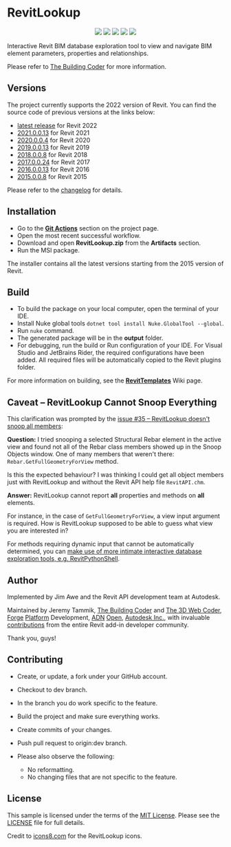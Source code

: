 # RevitLookup

<p align="center">
  <img src="https://img.shields.io/badge/Revit%20API-2022-blue.svg?style=for-the-badge">
  <img src="https://img.shields.io/badge/platform-Windows-lightgray.svg?style=for-the-badge">
  <img src="https://img.shields.io/badge/.NET-4.8-blue.svg?style=for-the-badge">
  <a href="http://opensource.org/licenses/MIT"><img src="https://img.shields.io/github/license/jeremytammik/RevitLookup?style=for-the-badge"></a>
  <a href="https://actions-badge.atrox.dev/jeremytammik/RevitLookup/goto"><img src="https://img.shields.io/endpoint.svg?url=https%3A%2F%2Factions-badge.atrox.dev%2Fjeremytammik%2FRevitLookup%2Fbadge&style=for-the-badge"></a>
</p>

Interactive Revit BIM database exploration tool to view and navigate BIM element parameters, properties and relationships.

Please refer to [The Building Coder](http://thebuildingcoder.typepad.com) for more information.


## Versions

The project currently supports the 2022 version of Revit.
You can find the source code of previous versions at the links below:
- [latest release](https://github.com/jeremytammik/RevitLookup/releases/latest) for Revit 2022
- [2021.0.0.13](https://github.com/jeremytammik/RevitLookup/releases/tag/2021.0.0.13) for Revit 2021
- [2020.0.0.4](https://github.com/jeremytammik/RevitLookup/releases/tag/2020.0.0.4) for Revit 2020
- [2019.0.0.13](https://github.com/jeremytammik/RevitLookup/releases/tag/2019.0.0.13) for Revit 2019
- [2018.0.0.8](https://github.com/jeremytammik/RevitLookup/releases/tag/2018.0.0.8) for Revit 2018
- [2017.0.0.24](https://github.com/jeremytammik/RevitLookup/releases/tag/2017.0.0.24) for Revit 2017
- [2016.0.0.13](https://github.com/jeremytammik/RevitLookup/releases/tag/2016.0.0.13) for Revit 2016
- [2015.0.0.8](https://github.com/jeremytammik/RevitLookup/releases/tag/2015.0.0.8) for Revit 2015

Please refer to the [changelog](Doc/Changelog.md) for details.

## Installation

* Go to the [**Git Actions**](https://github.com/jeremytammik/RevitLookup/actions/workflows/CreatePackage.yml) section on the project page.
* Open the most recent successful workflow.
* Download and open **RevitLookup.zip** from the **Artifacts** section.
* Run the MSI package.

The installer contains all the latest versions starting from the 2015 version of Revit.

## Build

* To build the package on your local computer, open the terminal of your IDE.
* Install Nuke global tools `dotnet tool install Nuke.GlobalTool --global`.
* Run `nuke` command.
* The generated package will be in the **output** folder.
* For debugging, run the build or Run configuration of your IDE. For Visual Studio and JetBrains Rider, the required configurations have been added. All required files will be automatically copied to the Revit plugins folder.

For more information on building, see the [**RevitTemplates**](https://github.com/Nice3point/RevitTemplates) Wiki page.

## Caveat &ndash; RevitLookup Cannot Snoop Everything

This clarification was prompted by
the [issue #35 &ndash; RevitLookup doesn't snoop all members](https://github.com/jeremytammik/RevitLookup/issues/35):

**Question:** I tried snooping a selected Structural Rebar element in the active view and found not all of the Rebar class members showed up in the Snoop Objects window. One of many members that weren't there: `Rebar.GetFullGeometryForView` method.

Is this the expected behaviour? I was thinking I could get all object members just with  RevitLookup and without the Revit API help file `RevitAPI.chm`.

**Answer:** RevitLookup cannot report **all** properties and methods on **all** elements.

For instance, in the case of `GetFullGeometryForView`, a view input argument is required.
How is RevitLookup supposed to be able to guess what view you are interested in?

For methods requiring dynamic input that cannot be automatically determined, you can [make use of more intimate interactive database exploration tools, e.g. RevitPythonShell](http://thebuildingcoder.typepad.com/blog/2013/11/intimate-revit-database-exploration-with-the-python-shell.html).


## Author

Implemented by Jim Awe and the Revit API development team at Autodesk.

Maintained by Jeremy Tammik,
[The Building Coder](http://thebuildingcoder.typepad.com) and
[The 3D Web Coder](http://the3dwebcoder.typepad.com),
[Forge](http://forge.autodesk.com) [Platform](https://developer.autodesk.com) Development,
[ADN](http://www.autodesk.com/adn)
[Open](http://www.autodesk.com/adnopen),
[Autodesk Inc.](http://www.autodesk.com),
with invaluable [contributions](https://github.com/jeremytammik/RevitLookup/graphs/contributors) from
the entire Revit add-in developer community.

Thank you, guys!

## Contributing

* Create, or update, a fork under your GitHub account.
* Checkout to dev branch.
* In the branch you do work specific to the feature.
* Build the project and make sure everything works.
* Create commits of your changes.
* Push pull request to origin:dev branch.

* Please also observe the following:
    * No reformatting.
    * No changing files that are not specific to the feature.

## License

This sample is licensed under the terms of the [MIT License](http://opensource.org/licenses/MIT).
Please see the [LICENSE](License.md) file for full details.

Credit to [icons8.com](https://icons8.com) for the RevitLookup icons.

